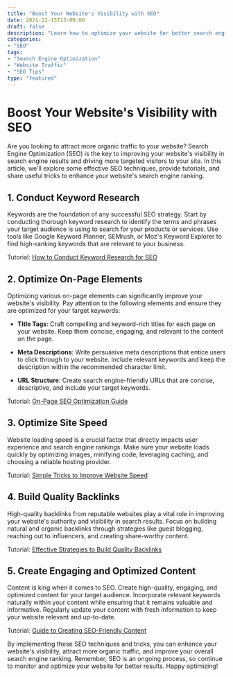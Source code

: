 ```yaml
--- 
title: "Boost Your Website's Visibility with SEO"
date: 2021-12-15T13:00:00
draft: false
description: "Learn how to optimize your website for better search engine visibility with SEO techniques and tricks."
categories: 
- "SEO"
tags: 
- "Search Engine Optimization"
- "Website Traffic"
- "SEO Tips"
type: "featured"
---
```


# Boost Your Website's Visibility with SEO

Are you looking to attract more organic traffic to your website? Search Engine Optimization (SEO) is the key to improving your website's visibility in search engine results and driving more targeted visitors to your site. In this article, we'll explore some effective SEO techniques, provide tutorials, and share useful tricks to enhance your website's search engine ranking.

## 1. Conduct Keyword Research

Keywords are the foundation of any successful SEO strategy. Start by conducting thorough keyword research to identify the terms and phrases your target audience is using to search for your products or services. Use tools like Google Keyword Planner, SEMrush, or Moz's Keyword Explorer to find high-ranking keywords that are relevant to your business.

Tutorial: [How to Conduct Keyword Research for SEO](https://www.example.com/tutorial/keyword-research-seo)

## 2. Optimize On-Page Elements

Optimizing various on-page elements can significantly improve your website's visibility. Pay attention to the following elements and ensure they are optimized for your target keywords:

- **Title Tags**: Craft compelling and keyword-rich titles for each page on your website. Keep them concise, engaging, and relevant to the content on the page.

- **Meta Descriptions**: Write persuasive meta descriptions that entice users to click through to your website. Include relevant keywords and keep the description within the recommended character limit.

- **URL Structure**: Create search engine-friendly URLs that are concise, descriptive, and include your target keywords.

Tutorial: [On-Page SEO Optimization Guide](https://www.example.com/tutorial/on-page-seo-optimization)

## 3. Optimize Site Speed

Website loading speed is a crucial factor that directly impacts user experience and search engine rankings. Make sure your website loads quickly by optimizing images, minifying code, leveraging caching, and choosing a reliable hosting provider.

Tutorial: [Simple Tricks to Improve Website Speed](https://www.example.com/tutorial/improve-website-speed)

## 4. Build Quality Backlinks

High-quality backlinks from reputable websites play a vital role in improving your website's authority and visibility in search results. Focus on building natural and organic backlinks through strategies like guest blogging, reaching out to influencers, and creating share-worthy content.

Tutorial: [Effective Strategies to Build Quality Backlinks](https://www.example.com/tutorial/build-quality-backlinks)

## 5. Create Engaging and Optimized Content

Content is king when it comes to SEO. Create high-quality, engaging, and optimized content for your target audience. Incorporate relevant keywords naturally within your content while ensuring that it remains valuable and informative. Regularly update your content with fresh information to keep your website relevant and up-to-date.

Tutorial: [Guide to Creating SEO-Friendly Content](https://www.example.com/tutorial/creating-seo-friendly-content)

By implementing these SEO techniques and tricks, you can enhance your website's visibility, attract more organic traffic, and improve your overall search engine ranking. Remember, SEO is an ongoing process, so continue to monitor and optimize your website for better results. Happy optimizing!

